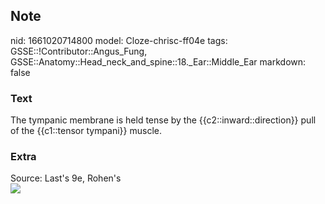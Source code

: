 ## Note
nid: 1661020714800
model: Cloze-chrisc-ff04e
tags: GSSE::!Contributor::Angus_Fung, GSSE::Anatomy::Head_neck_and_spine::18._Ear::Middle_Ear
markdown: false

### Text
The tympanic membrane is held tense by the {{c2::inward::direction}} pull of the {{c1::tensor tympani}} muscle.

### Extra
<div>
  Source: Last's 9e, Rohen's
</div>
<div><img src=
"paste-cd2a9588fe0ebf3192475fe92aaab2cdf7f3ca57.jpg"></div>
